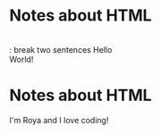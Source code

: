 # Notes about HTML
<br> : break two sentences
Hello <br> World!
 <h1> Notes about HTML </h1>
 <p> I'm Roya and I love coding!
<p>
